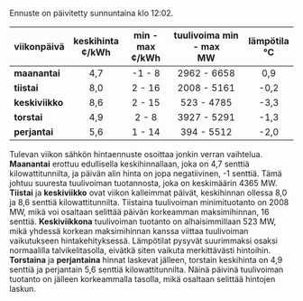 Ennuste on päivitetty sunnuntaina klo 12:02.

| viikonpäivä  | keskihinta<br>¢/kWh | min - max<br>¢/kWh | tuulivoima min - max<br>MW | lämpötila<br>°C |
|:-------------|:----------------:|:----------------:|:-------------:|:-------------:|
| **maanantai**    |        4,7        |       -1 - 8       |     2962 - 6658     |      0,9       |
| **tiistai**      |        8,0        |       2 - 16       |     2008 - 5161     |     -0,2       |
| **keskiviikko**  |        8,6        |       2 - 15       |     523 - 4785      |     -3,3       |
| **torstai**      |        4,9        |       2 - 8        |     3927 - 5291     |     -1,3       |
| **perjantai**    |        5,6        |       1 - 14       |     394 - 5512      |     -2,0       |

Tulevan viikon sähkön hintaennuste osoittaa jonkin verran vaihtelua. **Maanantai** erottuu edullisella keskihinnallaan, joka on 4,7 senttiä kilowattitunnilta, ja päivän alin hinta on jopa negatiivinen, -1 senttiä. Tämä johtuu suuresta tuulivoiman tuotannosta, joka on keskimäärin 4365 MW. **Tiistai** ja **keskiviikko** ovat viikon kalleimmat päivät, keskihinnan ollessa 8,0 ja 8,6 senttiä kilowattitunnilta. Tiistaina tuulivoiman minimituotanto on 2008 MW, mikä voi osaltaan selittää päivän korkeamman maksimihinnan, 16 senttiä. **Keskiviikkona** tuulivoiman tuotanto on alhaisimmillaan 523 MW, mikä yhdessä korkean maksimihinnan kanssa viittaa tuulivoiman vaikutukseen hintakehityksessä. Lämpötilat pysyvät suurimmaksi osaksi normaalilla talvikelitasolla, eivätkä siten vaikuta merkittävästi hintoihin. **Torstaina** ja **perjantaina** hinnat laskevat jälleen, torstain keskihinta on 4,9 senttiä ja perjantain 5,6 senttiä kilowattitunnilta. Näinä päivinä tuulivoiman tuotanto on jälleen korkeammalla tasolla, mikä osaltaan selittää hintojen laskun.